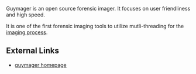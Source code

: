 Guymager is an open source forensic imager. It focuses on user
friendliness and high speed.

It is one of the first forensic imaging tools to utilize mutli-threading
for the [imaging process](Disk_Imaging "wikilink").

## External Links

- [guymager homepage](http://guymager.sourceforge.net/)